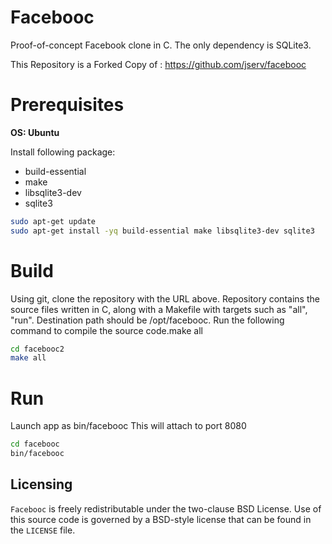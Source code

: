 # Facebooc

Proof-of-concept Facebook clone in C.
The only dependency is SQLite3.

This Repository is a Forked Copy of : https://github.com/jserv/facebooc

# Prerequisites

**OS: Ubuntu**

Install following  package:  

  * build-essential
  * make
  * libsqlite3-dev
  * sqlite3
  
```bash
sudo apt-get update
sudo apt-get install -yq build-essential make libsqlite3-dev sqlite3
```

# Build

Using git, clone the repository with the URL above. Repository contains the source files written in C, along with a Makefile with targets such as "all", "run". Destination path should be /opt/facebooc.
Run the following command to compile the source code.make all

```bash
cd facebooc2
make all
```

# Run 

Launch app as bin/facebooc This will attach to port 8080


```bash
cd facebooc
bin/facebooc
```


Licensing
---------
`Facebooc` is freely redistributable under the two-clause BSD License.
Use of this source code is governed by a BSD-style license that can be found
in the `LICENSE` file.
